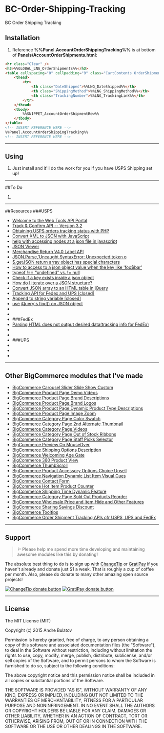 # BC-Order-Shipping-Tracking
BC Order Shipping Tracking


## Installation

1. Reference **%%Panel.AccountOrderShippingTracking%%** is at bottom of **Panels/AccountOrderShipments.html**:
```HTML
<hr class="Clear" />
<h3>%%GLOBAL_LNG_OrderShipments%%</h3>
<table cellspacing="0" cellpadding="0" class="CartContents OrderShipments">
    <thead>
        <tr>
            <th class="DateShipped">%%LNG_DateShipped%%</th>
            <th class="ShippingMethod">%%LNG_ShippingMethod%%</th>
            <th class="TrackingNumber">%%LNG_TrackingLink%%</th>
        </tr>
    </thead>
    <tbody>
        %%SNIPPET_AccountOrderShipmentRow%%
    </tbody>
</table>
<!-- INSERT REFERENCE HERE -->
%%Panel.AccountOrderShippingTracking%%
​<!-- INSERT REFERENCE HERE -->
```


------------------------------------------------------------------------------------


## Using

1. Just install and it'll do the work for you if you have USPS Shipping set up!  


------------------------------------------------------------------------------------


##To Do

1. 

------------------------------------------------------------------------------------


##Resources
###USPS
- [Welcome to the Web Tools API Portal](https://www.usps.com/business/web-tools-apis/welcome.htm#GeneralWebToolsFAQs)
- [Track & Confirm API -- Version 3.2](https://www.usps.com/business/web-tools-apis/track-and-confirm-api.htm#_Toc422927542)
- [Obtaining USPS orders tracking status with PHP](http://stackoverflow.com/questions/21463532/obtaining-usps-orders-tracking-status-with-php)
- [Convert XML to JSON with JavaScript](http://davidwalsh.name/convert-xml-json)
- [help with accessing nodes at a json file in javascript](http://stackoverflow.com/questions/6967170/help-with-accessing-nodes-at-a-json-file-in-javascript)
- [JSON Viewer](http://jsonviewer.stack.hu/)
- [Merchandise Return V4.0 Label API](https://www.usps.com/business/web-tools-apis/merchandise-return-service-label-api.htm)
- [JSON.Parse,'Uncaught SyntaxError: Unexpected token o](http://stackoverflow.com/questions/19239217/json-parse-uncaught-syntaxerror-unexpected-token-o)
- [$.getJSON return array object has special characters](https://forum.jquery.com/topic/getjson-return-array-object-has-special-characters)
- [How to access to a json object value when the key like 'foo$bar'](http://stackoverflow.com/questions/7609238/how-to-access-to-a-json-object-value-when-the-key-like-foobar)
- [typeof !== “undefined” vs. != null](http://stackoverflow.com/questions/2703102/typeof-undefined-vs-null)
- [Check if a key exists inside a json object](http://stackoverflow.com/questions/20804163/check-if-a-key-exists-inside-a-json-object)
- [How do I iterate over a JSON structure?](http://stackoverflow.com/questions/1078118/how-do-i-iterate-over-a-json-structure)
- [Convert JSON array to an HTML table in jQuery](http://stackoverflow.com/questions/1051061/convert-json-array-to-an-html-table-in-jquery)
- [Tracking API for Fedex and UPS [closed]](http://stackoverflow.com/questions/5879953/tracking-api-for-fedex-and-ups)
- [Append to string variable [closed]](http://stackoverflow.com/questions/1288095/append-to-string-variable)
- [use jQuery's find() on JSON object](http://stackoverflow.com/questions/4992383/use-jquerys-find-on-json-object)
- []()
- []()
- []()
###FedEx
- [Parsing HTML does not output desired data(tracking info for FedEx)](http://stackoverflow.com/questions/18817185/parsing-html-does-not-output-desired-datatracking-info-for-fedex)
- []()
- []()
- []()
###UPS
- []()
- []()
- []()




------------------------------------------------------------------------------------


## Other BigCommerce modules that I've made

* [BigCommerce Carousel Slider Slide Show Custom](https://github.com/iamandrebulatov/BC-Carousel-Slider-Slide-Show-Custom)
* [BigCommerce Product Page Demo Videos](https://github.com/iamandrebulatov/BigCommerce-Product-Page-Demo-Videos)
* [BigCommerce Product Page Brand Descriptions](https://github.com/iamandrebulatov/BigCommerce-Product-Page-Brand-Descriptions)
* [BigCommerce Product Page Brand Logos](https://github.com/iamandrebulatov/BigCommerce-Product-Page-Brand-Logos)
* [BigCommerce Product Page Dynamic Product Type Descriptions](https://github.com/iamandrebulatov/BC-Product-Page-Dynamic-Product-Type-Descriptions)
* [BigCommerce Product Page Image Zoom](https://github.com/iamandrebulatov/BC-Product-Page-Image-Zoom)
* [BigCommerce Category Page Color Swatch](https://github.com/iamandrebulatov/BigCommerce-Color-Swatch-On-Category)
* [BigCommerce Category Page 2nd Alternate Thumbnail](https://github.com/iamandrebulatov/BigCommerce-Category-Pages-2nd-Alternate-Thumbnail)
* [BigCommerce Category Page Videos](https://github.com/iamandrebulatov/BigCommerce-Category-Page-Demo-Videos)
* [BigCommerce Category Page Out of Stock Ribbons](https://github.com/iamandrebulatov/BigCommerce-Out-of-Stock-Category-Items)
* [BigCommerce Category Page Staff Picks Selector](https://github.com/iamandrebulatov/BC-Staff-Picks-Selector)
* [BigCommerce Preview On MouseOver](https://github.com/iamandrebulatov/BC-Preview-On-MouseOver)
* [BigCommerce Shipping Options Description](https://github.com/iamandrebulatov/BC-Shipping-Options-Descriptions)
* [BigCommerce Welcoming Age Gate](https://github.com/iamandrebulatov/BC-Welcoming-Age-Gate)
* [BigCommerce 360 Product View](https://github.com/iamandrebulatov/BC-360-Product-View)
* [BigCommerce ThumbScroll](https://github.com/iamandrebulatov/BC-ThumbScroll)
* [BigCommerce Product Accessory Options Choice Upsell](https://github.com/iamandrebulatov/BC-Product-Accessory-Options-Choice-Upsell)
* [BigCommerce Navigation Dynamic List Item Visual Cues](https://github.com/iamandrebulatov/BC-Nav-Dynamic-List-Item-Visual-Cues)
* [BigCommerce Contact Form](https://github.com/iamandrebulatov/BC-Contact-Form)
* [BigCommerce Hot Item Product Counter](https://github.com/iamandrebulatov/BC-Hot-Item-Product-Counter)
* [BigCommerce Shipping Time Dynamic Feature](https://github.com/iamandrebulatov/BC-Product-Shipping-Time-Dynamic)
* [BigCommerce Category Page Sold Out Products Reorder](https://github.com/iamandrebulatov/BC-Category-Push-Sold-Out-Products-to-Bottom)
* [BigCommerce Wholesale Price and Item Hide and Other Features](https://github.com/iamandrebulatov/BC-Wholesale-Price-and-Item-Hide)
* [BigCommerce Sharing Savings Discount](https://github.com/iamandrebulatov/BC-Sharing-Savings-Discount)
* [BigCommerce Tooltips](https://github.com/iamandrebulatov/BC-Tooltips)
* [BigCommerce Order Shipment Tracking APIs ofr USPS, UPS and FedEx](https://github.com/iamandrebulatov/BC-Order-Shipping-Tracking)


------------------------------------------------------------------------------------


## Support

> ⚐ Please help me spend more time developing and maintaining awesome modules like this by donating!

The absolute best thing to do is to sign up with [ChangeTip](//changetip.com) or [GratiPay](//gratipay.com) if you haven't already and donate just $1 a week. That is roughly a cup of coffee per month. Also, please do donate to many other amazing open source projects!

[![ChangeTip donate button](http://andrebulatov.com/wp-content/uploads/tipme_button.png)](//www.changetip.com/tipme/andre.bulatov/ "Donate once-off to this project using ChangeTip")
[![GratiPay donate button](http://andrebulatov.com/wp-content/uploads/gratipay-button.png)](//www.gratipay.com/andrebulatov/ "Donate once-off to this project using GratiPay")


------------------------------------------------------------------------------------


## License

The MIT License (MIT)

Copyright (c) 2015 Andre Bulatov

Permission is hereby granted, free of charge, to any person obtaining a copy
of this software and associated documentation files (the "Software"), to deal
in the Software without restriction, including without limitation the rights
to use, copy, modify, merge, publish, distribute, sublicense, and/or sell
copies of the Software, and to permit persons to whom the Software is
furnished to do so, subject to the following conditions:

The above copyright notice and this permission notice shall be included in
all copies or substantial portions of the Software.

THE SOFTWARE IS PROVIDED "AS IS", WITHOUT WARRANTY OF ANY KIND, EXPRESS OR
IMPLIED, INCLUDING BUT NOT LIMITED TO THE WARRANTIES OF MERCHANTABILITY,
FITNESS FOR A PARTICULAR PURPOSE AND NONINFRINGEMENT. IN NO EVENT SHALL THE
AUTHORS OR COPYRIGHT HOLDERS BE LIABLE FOR ANY CLAIM, DAMAGES OR OTHER
LIABILITY, WHETHER IN AN ACTION OF CONTRACT, TORT OR OTHERWISE, ARISING FROM,
OUT OF OR IN CONNECTION WITH THE SOFTWARE OR THE USE OR OTHER DEALINGS IN
THE SOFTWARE.
